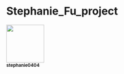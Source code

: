 # Stephanie_Fu_project
<a href="https://github.com/stephanie0404">
<img src="https://github.com/stephanie0404.png" width="100px;" alt=""/>
<br /><sub><b>stephanie0404</b></sub>
</a>